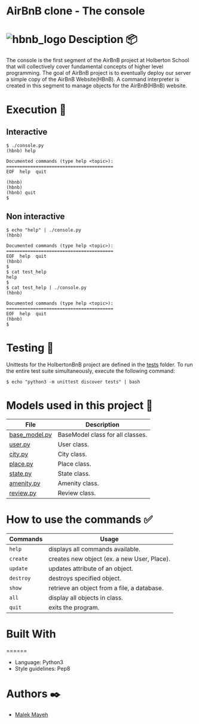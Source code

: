 # AirBnB clone - The console
![hbnb_logo](https://user-images.githubusercontent.com/31927278/195620241-be19cc9d-7bda-4120-bdc4-baa3333882b3.png)
Desciption :package:
======
The console is the first segment of the AirBnB project at Holberton School that will collectively cover fundamental concepts of higher level programming. The goal of AirBnB project is to eventually deploy our server a simple copy of the AirBnB Website(HBnB). A command interpreter is created in this segment to manage objects for the AirBnB(HBnB) website.

# Execution :small_blue_diamond:
## Interactive
```
$ ./console.py
(hbnb) help

Documented commands (type help <topic>):
========================================
EOF  help  quit

(hbnb) 
(hbnb) 
(hbnb) quit
$
```

## Non interactive 
```
$ echo "help" | ./console.py
(hbnb)

Documented commands (type help <topic>):
========================================
EOF  help  quit
(hbnb) 
$
$ cat test_help
help
$
$ cat test_help | ./console.py
(hbnb)

Documented commands (type help <topic>):
========================================
EOF  help  quit
(hbnb) 
$
```
Testing 📏
======
Unittests for the HolbertonBnB project are defined in the [tests](https://github.com/malekje/holbertonschool-AirBnB_clone/tree/main/tests) folder. To run the entire test suite simultaneously, execute the following command:
```
$ echo "python3 -m unittest discover tests" | bash
```

Models used in this project :dart:
======
| File | Description |
| ------ | ----------- |
| [base_model.py](https://github.com/malekje/holbertonschool-AirBnB_clone/blob/main/models/base_model.py)  | BaseModel class for all classes. |
| [user.py](https://github.com/malekje/holbertonschool-AirBnB_clone/blob/main/models/user.py) | User class. |
| [city.py](https://github.com/malekje/holbertonschool-AirBnB_clone/blob/main/models/city.py)   | City class. |
| [place.py](https://github.com/malekje/holbertonschool-AirBnB_clone/blob/main/models/place.py)   | Place class. |
| [state.py](https://github.com/malekje/holbertonschool-AirBnB_clone/blob/main/models/state.py)   | State class. |
| [amenity.py](https://github.com/malekje/holbertonschool-AirBnB_clone/blob/main/models/amenity.py)   | Amenity class. |
| [review.py](https://github.com/malekje/holbertonschool-AirBnB_clone/blob/main/models/review.py)   | Review class. |

How to use the commands :white_check_mark:
======
| Commands | Usage |
| ------ | ----------- |
| `help`  | displays all commands available. | 
| `create` | creates new object (ex. a new User, Place).| 
| `update`   | 	updates attribute of an object. |
| `destroy`   | destroys specified object. |
| `show`   | retrieve an object from a file, a database. |
| `all`   | display all objects in class. |
| `quit`   | exits the program. |


# Built With
======
+ Language: Python3
+ Style guidelines: Pep8

Authors ✒️
======
+ [Malek Mayeh](https://github.com/malekje)
